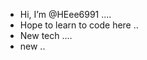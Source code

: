 - Hi, I’m @HEee6991 ....
- Hope to learn to code here ..
- New tech ....
- new ..

<!---
HEee6991/HEee6991 is a ✨ special ✨ repository because its `README.md` (this file) appears on your GitHub profile.
You can click the Preview link to take a look at your changes.
--->
